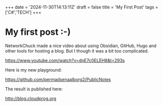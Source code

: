 +++
date = '2024-11-30T14:13:11Z'
draft = false
title = 'My First Post'
tags = ['C#','TECH']
+++

# My first post :-)

NetworkChuck made a nice video about using Obsidian, GitHub, Hugo and other tools for hosting a blog. But I though it was a bit too complicated.

https://www.youtube.com/watch?v=dnE7c0ELEH8&t=293s

Here is my new playground:

https://github.com/permadsenaalborg2/PublicNotes

The result is published here:

http://blog.cloudprog.org
